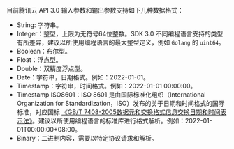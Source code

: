 目前腾讯云 API 3.0 输入参数和输出参数支持如下几种数据格式：

- String: 字符串。
- Integer：整型，上限为无符号64位整数。SDK 3.0 不同编程语言支持的类型有所差异，建议以所使用编程语言的最大整型定义，例如 `Golang` 的 `uint64`。
- Boolean：布尔型。
- Float：浮点型。
- Double：双精度浮点型。
- Date：字符串，日期格式。例如：2022-01-01。
- Timestamp：字符串，时间格式。例如：2022-01-01 00:00:00。
- Timestamp ISO8601：ISO 8601 是由国际标准化组织（International Organization for Standardization，ISO）发布的关于日期和时间格式的国际标准，对应国标 [《GB/T 7408-2005数据元和交换格式信息交换日期和时间表示法》](https://std.samr.gov.cn/gb/search/gbDetailed?id=71F772D77FD1D3A7E05397BE0A0AB82A)。建议以所使用编程语言的标准库进行格式解析。例如：2022-01-01T00:00:00+08:00。
- Binary：二进制内容，需要以特定协议请求和解析。
